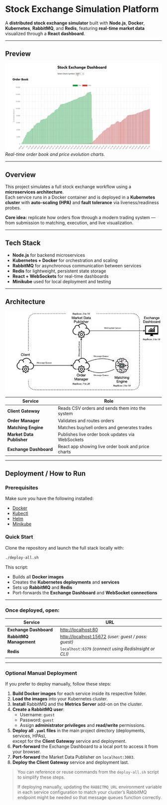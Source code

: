 # Stock Exchange Simulation Platform

A **distributed stock exchange simulator** built with **Node.js**, **Docker**, **Kubernetes**, **RabbitMQ**, and **Redis**, featuring **real-time market data** visualized through a **React dashboard**.

---

## Preview

![Exchange Dashboard Screenshot](./docs/dashboardbook.png)
*Real-time order book and price evolution charts.*

---

## Overview

This project simulates a full stock exchange workflow using a **microservices architecture**.  
Each service runs in a Docker container and is deployed in a **Kubernetes cluster** with **auto-scaling (HPA)** and **fault tolerance** via liveness/readiness probes.

**Core idea:** replicate how orders flow through a modern trading system — from submission to matching, execution, and live visualization.

---

## Tech Stack
- **Node.js** for backend microservices  
- **Kubernetes + Docker** for orchestration and scaling  
- **RabbitMQ** for asynchronous communication between services  
- **Redis** for lightweight, persistent state storage  
- **React + WebSockets** for real-time dashboards  
- **Minikube** used for local deployment and testing  

---

## Architecture

![System Architecture](./docs/arch.png)

| Service | Role |
|----------|------|
| **Client Gateway** | Reads CSV orders and sends them into the system |
| **Order Manager** | Validates and routes orders |
| **Matching Engine** | Matches buy/sell orders and generates trades |
| **Market Data Publisher** | Publishes live order book updates via WebSockets |
| **Exchange Dashboard** | React app showing live order book and price charts |

---

## Deployment / How to Run

### Prerequisites
Make sure you have the following installed:
- [Docker](https://docs.docker.com/get-docker/)
- [Kubectl](https://kubernetes.io/docs/tasks/tools/)
- [Helm](https://helm.sh/docs/)
- [Minikube](https://minikube.sigs.k8s.io/docs/start/)

### Quick Start

Clone the repository and launch the full stack locally with:
```bash
./deploy-all.sh
```

This script:

- Builds all **Docker images**  
- Creates the **Kubernetes deployments** and **services**  
- Sets up **RabbitMQ** and **Redis**  
- Port-forwards the **Exchange Dashboard** and **WebSocket connections**

---

### Once deployed, open:

| Service | URL |
|----------|-----|
| **Exchange Dashboard** | [http://localhost:80](http://localhost:80) |
| **RabbitMQ Management** | [http://localhost:15672](http://localhost:15672) *(user: guest / pass: guest)* |
| **Redis** | `localhost:6379` *(connect using RedisInsight or CLI)* |

---

### Optional Manual Deployment

If you prefer to deploy manually, follow these steps:

1. **Build Docker images** for each service inside its respective folder.  
2. **Load the images** into your Kubernetes cluster.  
3. **Install** RabbitMQ and the **Metrics Server** add-on on the cluster.  
4. **Create a RabbitMQ user**:
   - Username: `guest`  
   - Password: `guest`  
   - Assign **administrator privileges** and **read/write** permissions.  
5. **Deploy all `.yaml` files** in the main project directory (deployments, services, HPAs),  
   except for the **Client Gateway** service and deployment.  
6. **Port-forward** the Exchange Dashboard to a local port to access it from your browser.  
7. **Port-forward** the Market Data Publisher on `localhost:3003`.  
8. **Deploy the Client Gateway** service and deployment last.  

> You can reference or reuse commands from the `deploy-all.sh` script to simplify these steps.  
>  
> If deploying manually, updating the `RABBITMQ_URL` environment variable in each service configuration to match your cluster’s RabbitMQ endpoint might be needed so that message queues function correctly.
